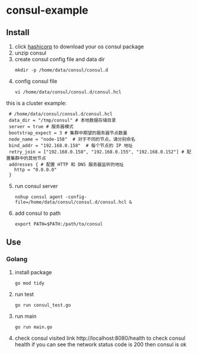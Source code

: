 # consul-example

## Install

1. click [hashicorp](https://developer.hashicorp.com/consul/downloads) to download your os consul package
2. unzip consul
3. create consul config file and data dir
    ```shell
    mkdir -p /home/data/consul/consul.d
    ```
4. config consul file
    ```shell
    vi /home/data/consul/consul.d/consul.hcl
   ```
   
this is a cluster example:
   ```
    # /home/data/consul/consul.d/consul.hcl
    data_dir = "/tmp/consul" # 本地数据存储目录
    server = true # 服务器模式
    bootstrap_expect = 3 # 集群中期望的服务器节点数量
    node_name = "node-158"  # 对于不同的节点，请分别命名
    bind_addr = "192.168.0.158"  # 每个节点的 IP 地址
    retry_join = ["192.168.0.158", "192.168.0.155", "192.168.0.152"] # 配置集群中的其他节点
    addresses { # 配置 HTTP 和 DNS 服务器监听的地址
      http = "0.0.0.0"
    }
   ```
5. run consul server
    ```shell
    nohup consul agent -config-file=/home/data/consul/consul.d/consul.hcl &
    ```
6. add consul to path
    ```shell
    export PATH=$PATH:/path/to/consul
    ```
   
## Use

### Golang
1. install package
    ```shell
    go mod tidy
    ```

2. run test
    ```shell
    go run consul_test.go
    ```
3. run main
    ```shell
    go run main.go
    ```
4. check consul
visited link http://localhost:8080/health to check consul health if you can see the network status code is 200 then consul is ok
